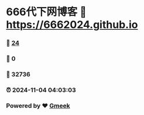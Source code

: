 # 666代下网博客 :link: https://6662024.github.io 
### :page_facing_up: [24](https://6662024.github.io/tag.html) 
### :speech_balloon: 0 
### :hibiscus: 32736 
### :alarm_clock: 2024-11-04 04:03:03 
### Powered by :heart: [Gmeek](https://github.com/Meekdai/Gmeek)
